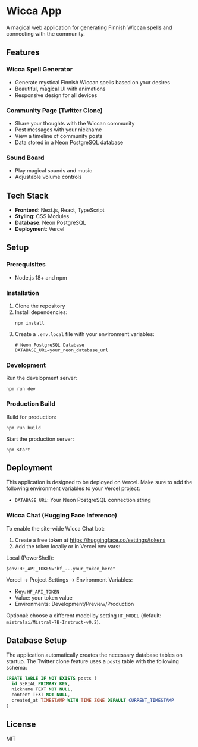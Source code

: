 # Wicca App

A magical web application for generating Finnish Wiccan spells and connecting with the community.

## Features

### Wicca Spell Generator

- Generate mystical Finnish Wiccan spells based on your desires
- Beautiful, magical UI with animations
- Responsive design for all devices

### Community Page (Twitter Clone)

- Share your thoughts with the Wiccan community
- Post messages with your nickname
- View a timeline of community posts
- Data stored in a Neon PostgreSQL database

### Sound Board

- Play magical sounds and music
- Adjustable volume controls

## Tech Stack

- **Frontend**: Next.js, React, TypeScript
- **Styling**: CSS Modules
- **Database**: Neon PostgreSQL
- **Deployment**: Vercel

## Setup

### Prerequisites

- Node.js 18+ and npm

### Installation

1. Clone the repository
2. Install dependencies:
   ```
   npm install
   ```
3. Create a `.env.local` file with your environment variables:
   ```
   # Neon PostgreSQL Database
   DATABASE_URL=your_neon_database_url
   ```

### Development

Run the development server:

```
npm run dev
```

### Production Build

Build for production:

```
npm run build
```

Start the production server:

```
npm start
```

## Deployment

This application is designed to be deployed on Vercel. Make sure to add the following environment variables to your Vercel project:

- `DATABASE_URL`: Your Neon PostgreSQL connection string

### Wicca Chat (Hugging Face Inference)

To enable the site-wide Wicca Chat bot:

1. Create a free token at https://huggingface.co/settings/tokens
2. Add the token locally or in Vercel env vars:

Local (PowerShell):

```
$env:HF_API_TOKEN="hf_...your_token_here"
```

Vercel → Project Settings → Environment Variables:

- Key: `HF_API_TOKEN`
- Value: your token value
- Environments: Development/Preview/Production

Optional: choose a different model by setting `HF_MODEL` (default: `mistralai/Mistral-7B-Instruct-v0.2`).

## Database Setup

The application automatically creates the necessary database tables on startup. The Twitter clone feature uses a `posts` table with the following schema:

```sql
CREATE TABLE IF NOT EXISTS posts (
  id SERIAL PRIMARY KEY,
  nickname TEXT NOT NULL,
  content TEXT NOT NULL,
  created_at TIMESTAMP WITH TIME ZONE DEFAULT CURRENT_TIMESTAMP
)
```

## License

MIT
